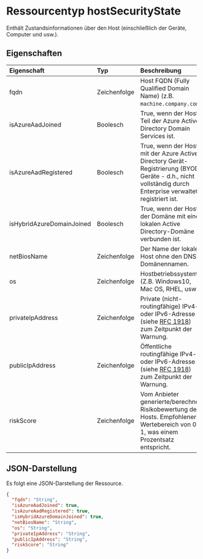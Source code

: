 # <a name="hostsecuritystate-resource-type"></a>Ressourcentyp hostSecurityState

Enthält Zustandsinformationen über den Host (einschließlich der Geräte, Computer und usw.).

## <a name="properties"></a>Eigenschaften

| Eigenschaft   | Typ|Beschreibung|
|:---------------|:--------|:----------|
|fqdn|Zeichenfolge|Host FQDN (Fully Qualified Domain Name) (z.B. `machine.company.com`).|
|isAzureAadJoined|Boolesch|True, wenn der Host Teil der Azure Active Directory Domain Services ist.|
|isAzureAadRegistered|Boolesch|True, wenn der Host mit der Azure Active Directory Gerät-Registrierung (BYOD Geräte - d.h., nicht vollständig durch Enterprise verwaltet) registriert ist.|
|isHybridAzureDomainJoined|Boolesch|True, wenn der Host der Domäne mit einer lokalen Active Directory-Domäne verbunden ist.|
|netBiosName|Zeichenfolge|Der Name der lokalen Host ohne den DNS-Domänennamen.|
|os|Zeichenfolge|Hostbetriebssystem. (Z.B. Windows10, Mac OS, RHEL, usw.).|
|privateIpAddress|Zeichenfolge|Private (nicht-routingfähige) IPv4- oder IPv6-Adresse (siehe [RFC 1918](https://tools.ietf.org/html/rfc1918)) zum Zeitpunkt der Warnung.|
|publicIpAddress|Zeichenfolge|Öffentliche routingfähige IPv4- oder IPv6-Adresse (siehe [RFC 1918](https://tools.ietf.org/html/rfc1918)) zum Zeitpunkt der Warnung.|
|riskScore|Zeichenfolge|Vom Anbieter generierte/berechnete Risikobewertung des Hosts.  Empfohlener Wertebereich von 0-1, was einem Prozentsatz entspricht.|

## <a name="json-representation"></a>JSON-Darstellung

Es folgt eine JSON-Darstellung der Ressource.

<!-- {
  "blockType": "resource",
  "optionalProperties": [

  ],
  "@odata.type": "microsoft.graph.hostSecurityState"
}-->

```json
{
  "fqdn": "String",
  "isAzureAadJoined": true,
  "isAzureAadRegistered": true,
  "isHybridAzureDomainJoined": true,
  "netBiosName": "String",
  "os": "String",
  "privateIpAddress": "String",
  "publicIpAddress": "String",
  "riskScore": "String"
}

```

<!-- uuid: 8fcb5dbc-d5aa-4681-8e31-b001d5168d79
2015-10-25 14:57:30 UTC -->
<!-- {
  "type": "#page.annotation",
  "description": "hostSecurityState resource",
  "keywords": "",
  "section": "documentation",
  "tocPath": ""
}-->
